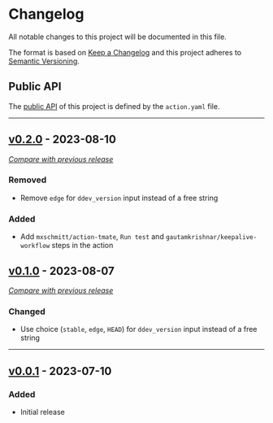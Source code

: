 # Changelog
All notable changes to this project will be documented in this file.

The format is based on [Keep a Changelog](https://keepachangelog.com/en)
and this project adheres to [Semantic Versioning](https://semver.org/spec/v2.0.0.html).

## Public API

The [public API](https://semver.org/spec/v2.0.0.html#spec-item-1) of this project is defined by the `action.yaml` file.


---

## [v0.2.0](https://github.com/julienloizelet/ddev-add-on-test-init/releases/tag/v0.1.0) - 2023-08-10
[_Compare with previous release_](https://github.com/julienloizelet/ddev-add-on-test-init/compare/v0.1.0...v0.2.0)

### Removed

- Remove `edge`  for `ddev_version` input instead of a free string

### Added

- Add `mxschmitt/action-tmate`, `Run test` and `gautamkrishnar/keepalive-workflow` steps in the action


## [v0.1.0](https://github.com/julienloizelet/ddev-add-on-test-init/releases/tag/v0.1.0) - 2023-08-07
[_Compare with previous release_](https://github.com/julienloizelet/ddev-add-on-test-init/compare/v0.0.1...v0.1.0)

### Changed

- Use choice (`stable`, `edge`, `HEAD`) for `ddev_version` input instead of a free string

---
## [v0.0.1](https://github.com/julienloizelet/ddev-add-on-test-init/releases/tag/v0.0.1) - 2023-07-10

### Added
- Initial release
